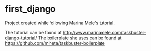 # first_django
Project created while following Marina Mele's tutorial.

The tutorial can be found at http://www.marinamele.com/taskbuster-django-tutorial/
The boilerplate she uses can be found at https://github.com/mineta/taskbuster-boilerplate
